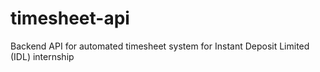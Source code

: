 # timesheet-api
Backend API for automated timesheet system for Instant Deposit Limited (IDL) internship

